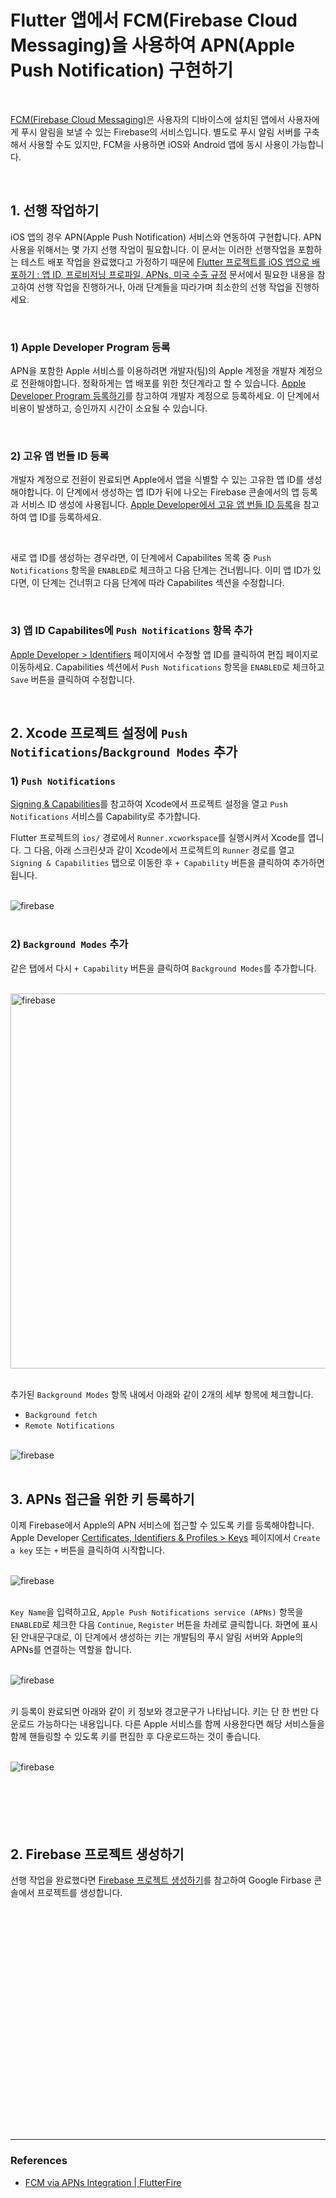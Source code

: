 # Flutter 앱에서 FCM(Firebase Cloud Messaging)을 사용하여 APN(Apple Push Notification) 구현하기

<br>

[FCM(Firebase Cloud Messaging)](https://firebase.flutter.dev/docs/messaging/overview)은 사용자의 디바이스에 설치된 앱에서 사용자에게 푸시 알림을 보낼 수 있는 Firebase의 서비스입니다. 별도로 푸시 알림 서버를 구축해서 사용할 수도 있지만, FCM을 사용하면 iOS와 Android 앱에 동시 사용이 가능합니다.

<br>

## 1. 선행 작업하기

iOS 앱의 경우 APN(Apple Push Notification) 서비스와 연동하여 구현합니다. APN 사용을 위해서는 몇 가지 선행 작업이 필요합니다. 이 문서는 이러한 선행작업을 포함하는 테스트 배포 작업을 완료했다고 가정하기 때문에 [Flutter 프로젝트를 iOS 앱으로 배포하기 : 앱 ID, 프로비저닝 프로파일, APNs, 미국 수출 규정](https://github.com/estellechoi/TIL/blob/master/docs/flutter/deploy.md) 문서에서 필요한 내용을 참고하여 선행 작업을 진행하거나, 아래 단계들을 따라가며 최소한의 선행 작업을 진행하세요.

<br>

### 1) Apple Developer Program 등록

APN을 포함한 Apple 서비스를 이용하려면 개발자(팀)의 Apple 계정을 개발자 계정으로 전환해야합니다. 정확하게는 앱 배포를 위한 첫단계라고 할 수 있습니다. [Apple Developer Program 등록하기](https://github.com/estellechoi/TIL/blob/master/docs/flutter/deploy.md#user-content-1-apple-developer-program-%EB%93%B1%EB%A1%9D%ED%95%98%EA%B8%B0)를 참고하여 개발자 계정으로 등록하세요. 이 단계에서 비용이 발생하고, 승인까지 시간이 소요될 수 있습니다.

<br>

### 2) 고유 앱 번들 ID 등록

개발자 계정으로 전환이 완료되면 Apple에서 앱을 식별할 수 있는 고유한 앱 ID를 생성해야합니다. 이 단계에서 생성하는 앱 ID가 뒤에 나오는 Firebase 콘솔에서의 앱 등록과 서비스 ID 생성에 사용됩니다. [Apple Developer에서 고유 앱 번들 ID 등록](https://github.com/estellechoi/TIL/blob/master/docs/flutter/deploy.md#user-content-1-%EA%B3%A0%EC%9C%A0-%EB%B2%88%EB%93%A4-id-%EB%93%B1%EB%A1%9D)을 참고하여 앱 ID를 등록하세요.

<br>

새로 앱 ID를 생성하는 경우라면, 이 단계에서 Capabilites 목록 중 `Push Notifications` 항목을 `ENABLED`로 체크하고 다음 단계는 건너뜁니다. 이미 앱 ID가 있다면, 이 단계는 건너뛰고 다음 단계에 따라 Capabilites 섹션을 수정합니다.

<br>

### 3) 앱 ID Capabilites에 `Push Notifications` 항목 추가

[Apple Developer > Identifiers](https://developer.apple.com/account/resources/identifiers/list) 페이지에서 수정할 앱 ID를 클릭하여 편집 페이지로 이동하세요. Capabilities 섹션에서 `Push Notifications` 항목을 `ENABLED`로 체크하고 `Save` 버튼을 클릭하여 수정합니다.

<br>

## 2. Xcode 프로젝트 설정에 `Push Notifications`/`Background Modes` 추가

### 1) `Push Notifications`

[Signing & Capabilities](https://github.com/estellechoi/TIL/blob/master/docs/flutter/deploy.md#user-content-2-signing--capabilities)를 참고하여 Xcode에서 프로젝트 설정을 열고 `Push Notifications` 서비스를 Capability로 추가합니다.

Flutter 프로젝트의 `ios/` 경로에서 `Runner.xcworkspace`를 실행시켜서 Xcode를 엽니다. 그 다음, 아래 스크린샷과 같이 Xcode에서 프로젝트의 `Runner` 경로를 열고 `Signing & Capabilities` 탭으로 이동한 후 `+ Capability` 버튼을 클릭하여 추가하면 됩니다.

<br>

<img src="./../img/firebase51.png" alt="firebase" />

<br>
<br>

### 2) `Background Modes` 추가

같은 탭에서 다시 `+ Capability` 버튼을 클릭하여 `Background Modes`를 추가합니다.

<br>

<img src="./../img/firebase52.png" alt="firebase" width="600" />

<br>
<br>

추가된 `Background Modes` 항목 내에서 아래와 같이 2개의 세부 항목에 체크합니다.

- `Background fetch`
- `Remote Notifications`

<br>

<img src="./../img/firebase53.png" alt="firebase" />

<br>
<br>

## 3. APNs 접근을 위한 키 등록하기

이제 Firebase에서 Apple의 APN 서비스에 접근할 수 있도록 키를 등록해야합니다. Apple Developer [Certificates, Identifiers & Profiles > Keys](https://developer.apple.com/account/resources/authkeys/list) 페이지에서 `Create a key` 또는 `+` 버튼을 클릭하여 시작합니다.

<br>

<img src="./../img/firebase54.png" alt="firebase" />

<br>
<br>

`Key Name`을 입력하고요, `Apple Push Notifications service (APNs)` 항목을 `ENABLED`로 체크한 다음 `Continue`, `Register` 버튼을 차례로 클릭합니다. 화면에 표시된 안내문구대로, 이 단계에서 생성하는 키는 개발팀의 푸시 알림 서버와 Apple의 APNs를 연결하는 역할을 합니다.

<br>

<img src="./../img/firebase55.png" alt="firebase" />

<br>
<br>

키 등록이 완료되면 아래와 같이 키 정보와 경고문구가 나타납니다. 키는 단 한 번만 다운로드 가능하다는 내용입니다. 다른 Apple 서비스를 함께 사용한다면 해당 서비스들을 함께 핸들링할 수 있도록 키를 편집한 후 다운로드하는 것이 좋습니다.

<br>

<img src="./../img/firebase56.png" alt="firebase" />

<br>
<br>
<br>
<br>
<br>
<br>

## 2. Firebase 프로젝트 생성하기

선행 작업을 완료했다면 [Firebase 프로젝트 생성하기](https://github.com/estellechoi/TIL/blob/master/docs/flutter/social_login.md#user-content-2-firebase-%ED%94%84%EB%A1%9C%EC%A0%9D%ED%8A%B8-%EC%83%9D%EC%84%B1%ED%95%98%EA%B8%B0)를 참고하여 Google Firbase 콘솔에서 프로젝트를 생성합니다.

<br>
<br>
<br>
<br>
<br>
<br>
<br>
<br>
<br>
<br>
<br>
<br>
<br>
<br>
<br>
<br>
<br>
<br>
<br>
<br>
<br>

---

### References

- [FCM via APNs Integration | FlutterFire](https://firebase.flutter.dev/docs/messaging/apple-integration/)
